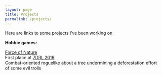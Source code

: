 ```yaml
---
layout: page
title: Projects
permalink: /projects/
---
```

Here are links to some projects i've been working on.

**Hobbie games:**

[Force of Nature](https://evgeniipetrov.itch.io/force-of-nature/)  
First place at [7DRL 2016](http://roguetemple.com/7drl/2016/)  
Combat-oriented roguelike about a tree undermining a deforestation effort of some evil trolls